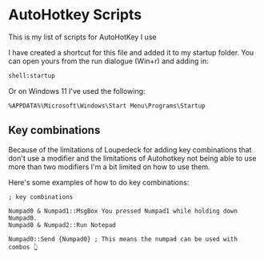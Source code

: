 # AutoHotkey Scripts

This is my list of scripts for AutoHotKey I use

I have created a shortcut for this file and added it to my startup
folder. You can open yours from the run dialogue (Win+r) and adding
in:

```bash
shell:startup
```

Or on Windows 11 I've used the following:

```
%APPDATA%\Microsoft\Windows\Start Menu\Programs\Startup
```

## Key combinations

Because of the limitations of Loupedeck for adding key combinations
that don't use a modifier and the limitations of Autohotkey not being
able to use more than two modifiers I'm a bit limited on how to use
them.

Here's some examples of how to do key combinations:

```ahk
; key combinations

Numpad0 & Numpad1::MsgBox You pressed Numpad1 while holding down Numpad0.
Numpad0 & Numpad2::Run Notepad

Numpad0::Send {Numpad0} ; This means the numpad can be used with combos 👆
```
